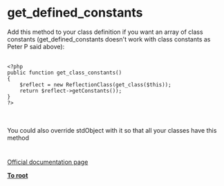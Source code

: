 # get_defined_constants



Add this method to your class definition if you want an array of class constants (get_defined_constants doesn&apos;t work with class constants as Peter P said above):<br><br>

```
<?php
public function get_class_constants()
{
    $reflect = new ReflectionClass(get_class($this));
    return $reflect->getConstants());
}
?>
```
<br><br>You could also override stdObject with it so that all your classes  have this method  

#

[Official documentation page](https://www.php.net/manual/en/function.get-defined-constants.php)

**[To root](/README.md)**